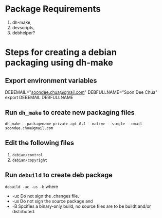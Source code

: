 # Package Requirements
1. dh-make,
2. devscripts,
3. debhelper?

# Steps for creating a debian packaging using dh-make

## Export environment variables
DEBEMAIL="soondee.chua@gmail.com"
DEBFULLNAME="Soon Dee Chua"
export DEBEMAIL DEBFULLNAME

## Run `dh_make` to create new packaging files
`dh_make --packagename private-apt_0.1 --native --single --email soondee.chua@gmail.com`

## Edit the following files
1. `debian/control`
2. `debian/copyright`

## Run `debuild` to create deb package
`debuild -uc -us -b`
where
* -uc Do not sign the .changes file.
* -us Do not sign the source package and
* -B Spcifies a binary-only build, no source files are to be buildt and/or distributed.
